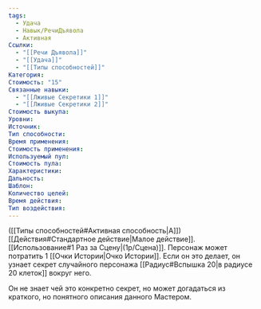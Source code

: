 ```yaml
---
tags:
  - Удача
  - Навык/РечиДъявола
  - Активная
Ссылки:
  - "[[Речи Дъявола]]"
  - "[[Удача]]"
  - "[[Типы способностей]]"
Категория: 
Стоимость: "15"
Связанные навыки:
  - "[[Лживые Секретики 1]]"
  - "[[Лживые Секретики 2]]"
Стоимость выкупа:
Уровни:
Источник:
Тип способности:
Время применения:
Стоимость применения:
Используемый пул:
Стоимость пула:
Характеристики:
Дальность:
Шаблон:
Количество целей:
Время действия:
Тип воздействия:
---
```

([[Типы способностей#Активная способность|А]]) [[Действия#Стандартное действие|Малое действие]]. [[Использование#1 Раз за Сцену|(1р/Сцена)]]. Персонаж может потратить 1 [[Очки Истории|Очко Истории]]. Если он это делает, он узнает секрет случайного персонажа [[Радиус#Вспышка 20|в радиусе 20 клеток]] вокруг него. 

Он не знает чей это конкретно секрет, но может догадаться из краткого, но понятного описания данного Мастером.